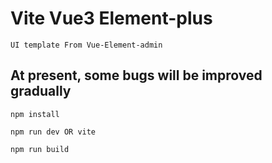 # Vite Vue3 Element-plus

`UI template From Vue-Element-admin`

## At present, some bugs will be improved gradually

` npm install `

` npm run dev OR vite `

` npm run build `
